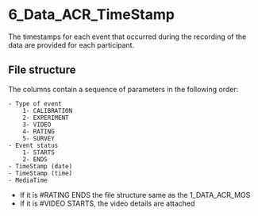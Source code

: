 # 6_Data_ACR_TimeStamp

The timestamps for each event that occurred during the recording of the data are provided for each participant.

	
## File structure 

The columns contain a sequence of parameters in the following order:


	- Type of event
		1- CALIBRATION
		2- EXPERIMENT
		3- VIDEO 
		4- RATING
		5- SURVEY
	- Event status
		1- STARTS
		2- ENDS
	- TimeStamp (date)
	- TimeStamp (time)
	- MediaTime
	
	
* If it is #RATING ENDS the file structure same as the 1_DATA_ACR_MOS
* If it is #VIDEO STARTS, the video details are attached
	